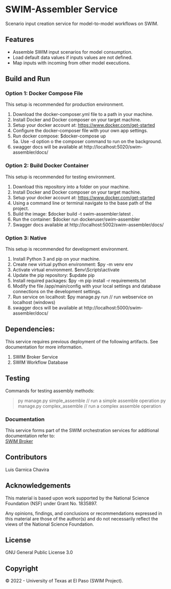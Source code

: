 # SWIM-Assembler Service
Scenario input creation service for model-to-model workflows on SWIM.

## Features
+ Assemble SWIM input scenarios for model consumption.
+ Load default data values if inputs values are not defined.
+ Map inputs with incoming from other model executions.

## Build and Run

### Option 1: Docker Compose File
This setup is recommended for production environment.   

1. Download the docker-composer.yml file to a path in your machine.   
2. Install Docker and Docker composer on your target machine.   
3. Setup your docker account at: https://www.docker.com/get-started   
4. Configure the docker-composer file with your own app settings.   
5. Run docker compose: $docker-compose up   
5a. Use -d option o the composer command to run on the background.    
6. swagger docs will be available at http://localhost:5020/swim-assembler/docs/ 


### Option 2: Build Docker Container
This setup is recommended for testing environment.   

1. Download this repository into a folder on your machine.
2. Install Docker and Docker composer on your target machine.
3. Setup your docker account at: https://www.docker.com/get-started
4. Using a command line or terminal navigate to the base path of the project.
5. Build the image: $docker build -t swim-assembler:latest .
6. Run the container: $docker run dockeruser/swim-assembler
7. Swagger docs available at http://localhost:5002/swim-assembler/docs/

### Option 3: Native
This setup is recommended for development environment.       

1. Install Python 3 and pip on your machine.
2. Create new virtual python environment: $py -m venv env 
3. Activate virtual environment. $env\Scripts\activate
4. Update the pip repository: $update pip
5. Install required packages: $py -m pip install -r requirements.txt
6. Modify the file /app/main/config with your local settings and database connections on the development settings.
6. Run service on localhost: $py manage.py run  // run webservice on localhost (windows)
7. swagger docs will be available at http://localhost:5000/swim-assembler/docs/

## Dependencies:
This service requires previous deployment of the following artifacts. See documentation for more information.

1. SWIM Broker Service
2. SWIM Workflow Database

## Testing
Commands for testing assembly methods:

> py manage.py simple_assemble // run a simple assemble operation
> py manage.py complex_assemble // run a complex assemble operation

### Documentation

This service forms part of the SWIM orchestration services for additional documentation refer to:   
[SWIM Broker](https://water.cybershare.utep.edu/resources/docs/en2/backend/swim-broker/)

## Contributors
Luis Garnica Chavira    

## Acknowledgements
This material is based upon work supported by the National Science Foundation (NSF) under Grant No. 1835897.   

Any opinions, findings, and conclusions or recommendations expressed in this material are those of the author(s) and do not necessarily reflect the views of the National Science Foundation.  

## License
GNU General Public License 3.0

## Copyright   
© 2022 - University of Texas at El Paso (SWIM Project).   